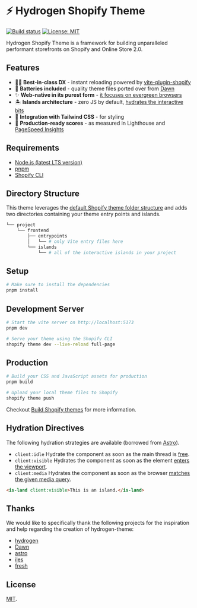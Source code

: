 # ⚡️ Hydrogen Shopify Theme

[![Build status](https://github.com/montalvomiguelo/hydrogen-theme/actions/workflows/ci.yml/badge.svg?branch=main)](https://github.com/montalvomiguelo/hydrogen-theme/actions/workflows/ci.yml?query=branch%3Amain)
[![License: MIT](https://img.shields.io/badge/License-MIT-green.svg)](https://github.com/montalvomiguelo/hydrogen-theme/blob/main/LICENSE.md)

Hydrogen Shopify Theme is a framework for building unparalleled performant storefronts on Shopify and Online Store 2.0. 

## Features

* 👨‍💻 __Best-in-class DX__ - instant reloading powered by [vite-plugin-shopify](https://github.com/barrel/barrel-shopify/tree/main/packages/vite-plugin-shopify)
* 🔋 __Batteries included__ - quality theme files ported over from [Dawn](https://github.com/Shopify/dawn)
* ✨ __Web-native in its purest form__ - [it focuses on evergreen browsers](https://github.com/Shopify/dawn/blob/main/.github/CONTRIBUTING.md#web-native-in-its-purest-form)
* 🏝 __Islands architecture__ - zero JS by default, [hydrates the interactive bits](https://www.patterns.dev/posts/islands-architecture/)
* 💄 __Integration with Tailwind CSS__ - for styling
* 🚀 __Production-ready scores__ - as measured in Lighthouse and [PageSpeed Insights](https://pagespeed.web.dev/report?url=https%3A%2F%2Fmontalvomiguelo.myshopify.com%2F)


## Requirements

* [Node.js (latest LTS version)](https://nodejs.org/en/)
* [pnpm](https://pnpm.io/)
* [Shopify CLI](https://shopify.dev/themes/tools/cli)

## Directory Structure

This theme leverages the [default Shopify theme folder structure](https://shopify.dev/themes/tools/github#repository-structure) and adds two directories containing your theme entry points and islands.
```bash
└── project
    └── frontend
        ├── entrypoints
        │   └── # only Vite entry files here
        └── islands
            └── # all of the interactive islands in your project
```

## Setup

```bash
# Make sure to install the dependencies
pnpm install
```

## Development Server

```bash
# Start the vite server on http://localhost:5173
pnpm dev
```
```bash
# Serve your theme using the Shopify CLI
shopify theme dev --live-reload full-page
```

## Production

```bash
# Build your CSS and JavaScript assets for production
pnpm build
```

```bash
# Upload your local theme files to Shopify
shopify theme push
```

Checkout [Build Shopify themes](https://shopify.dev/themes) for more information.


## Hydration Directives

The following hydration strategies are available (borrowed from [Astro](https://docs.astro.build/en/concepts/islands/)).

* `client:idle` Hydrate the component as soon as the main thread is [free](https://developer.mozilla.org/en-US/docs/Web/API/Window/requestIdleCallback).
* `client:visible` Hydrates the component as soon as the element [enters the viewport](https://developer.mozilla.org/en-US/docs/Web/API/Intersection_Observer_API).
* `client:media` Hydrates the component as soon as the browser [matches the given media query](https://developer.mozilla.org/en-US/docs/Web/API/Window/matchMedia).


```html
<is-land client:visible>This is an island.</is-land>
```

## Thanks

We would like to specifically thank the following projects for the inspiration and help regarding the creation of hydrogen-theme:

* [hydrogen](https://github.com/Shopify/hydrogen)
* [Dawn](https://github.com/Shopify/dawn)
* [astro](https://github.com/withastro/astro)
* [iles](https://github.com/ElMassimo/iles)
* [fresh](https://github.com/denoland/fresh)

## License

[MIT](https://github.com/montalvomiguelo/hydrogen-theme/blob/main/LICENSE.md).


